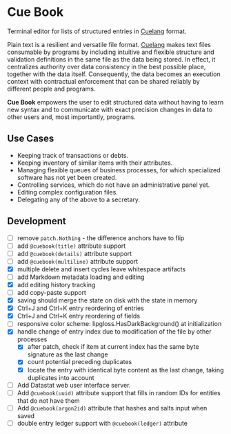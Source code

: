 # Cue Book

Terminal editor for lists of structured entries in [Cuelang](https://cuelang.org/) format.

Plain text is a resilient and versatile file format. [Cuelang](https://cuelang.org/) makes text files consumable by programs
by including intuitive and flexible structure and validation definitions in the same file as the data being stored. In effect,
it centralizes authority over data consistency in the best possible place, together with the data itself. Consequently, the data
becomes an execution context with contractual enforcement that can be shared reliably by different people and programs.

**Cue Book** empowers the user to edit structured data without having to learn new syntax and to communicate with exact precision
changes in data to other users and, most importantly, programs.

## Use Cases

- Keeping track of transactions or debts.
- Keeping inventory of similar items with their attributes.
- Managing flexible queues of business processes, for which specialized software has not yet been created.
- Controlling services, which do not have an administrative panel yet.
- Editing complex configuration files.
- Delegating any of the above to a secretary.

## Development

- [ ] remove `patch.Nothing` - the difference anchors have to flip
- [ ] add `@cuebook(title)` attribute support
- [ ] add `@cuebook(details)` attribute support
- [ ] add `@cuebook(multiline)` attribute support
- [x] multiple delete and insert cycles leave whitespace artifacts
- [ ] add Markdown metadata loading and editing
- [x] add editing history tracking
- [ ] add copy-paste support
- [x] saving should merge the state on disk with the state in memory
- [x] Ctrl+J and Ctrl+K entry reordering of entries
- [x] Ctrl+J and Ctrl+K entry reordering of fields
- [ ] responsive color scheme: lipgloss.HasDarkBackground() at initialization
- [x] handle change of entry index due to modification of the file by other processes
    - [x] after patch, check if item at current index has the same byte signature as the last change
    - [x] count potential preceding duplicates
    - [x] locate the entry with identical byte content as the last change, taking duplicates into account
- [ ] Add Datastat web user interface server.
- [ ] Add `@cuebook(uuid)` attribute support that fills in random IDs for entities that do not have them
- [ ] Add `@cuebook(argon2id)` attribute that hashes and salts input when saved
- [ ] double entry ledger support with `@cuebook(ledger)` attribute
